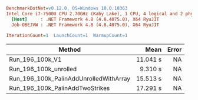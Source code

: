 ``` ini

BenchmarkDotNet=v0.12.0, OS=Windows 10.0.18363
Intel Core i7-7500U CPU 2.70GHz (Kaby Lake), 1 CPU, 4 logical and 2 physical cores
  [Host]     : .NET Framework 4.8 (4.8.4075.0), X64 RyuJIT
  Job-OBEJVW : .NET Framework 4.8 (4.8.4075.0), X64 RyuJIT

IterationCount=1  LaunchCount=1  WarmupCount=1  

```
|                                 Method |     Mean | Error |
|--------------------------------------- |---------:|------:|
|                        Run_196_100k_V1 | 11.041 s |    NA |
|                  Run_196_100k_unrolled |  9.310 s |    NA |
| Run_196_100k_PalinAddUnrolledWithArray | 15.513 s |    NA |
|        Run_196_100k_PalinAddTwoStrikes | 17.291 s |    NA |
